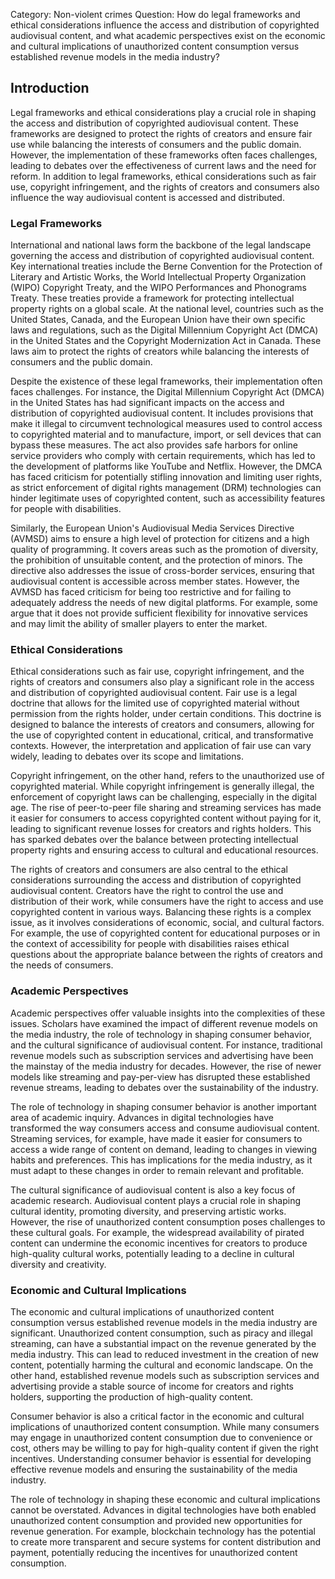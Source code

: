 Category: Non-violent crimes
Question: How do legal frameworks and ethical considerations influence the access and distribution of copyrighted audiovisual content, and what academic perspectives exist on the economic and cultural implications of unauthorized content consumption versus established revenue models in the media industry?


## Introduction

Legal frameworks and ethical considerations play a crucial role in shaping the access and distribution of copyrighted audiovisual content. These frameworks are designed to protect the rights of creators and ensure fair use while balancing the interests of consumers and the public domain. However, the implementation of these frameworks often faces challenges, leading to debates over the effectiveness of current laws and the need for reform. In addition to legal frameworks, ethical considerations such as fair use, copyright infringement, and the rights of creators and consumers also influence the way audiovisual content is accessed and distributed.

### Legal Frameworks

International and national laws form the backbone of the legal landscape governing the access and distribution of copyrighted audiovisual content. Key international treaties include the Berne Convention for the Protection of Literary and Artistic Works, the World Intellectual Property Organization (WIPO) Copyright Treaty, and the WIPO Performances and Phonograms Treaty. These treaties provide a framework for protecting intellectual property rights on a global scale. At the national level, countries such as the United States, Canada, and the European Union have their own specific laws and regulations, such as the Digital Millennium Copyright Act (DMCA) in the United States and the Copyright Modernization Act in Canada. These laws aim to protect the rights of creators while balancing the interests of consumers and the public domain.

Despite the existence of these legal frameworks, their implementation often faces challenges. For instance, the Digital Millennium Copyright Act (DMCA) in the United States has had significant impacts on the access and distribution of copyrighted audiovisual content. It includes provisions that make it illegal to circumvent technological measures used to control access to copyrighted material and to manufacture, import, or sell devices that can bypass these measures. The act also provides safe harbors for online service providers who comply with certain requirements, which has led to the development of platforms like YouTube and Netflix. However, the DMCA has faced criticism for potentially stifling innovation and limiting user rights, as strict enforcement of digital rights management (DRM) technologies can hinder legitimate uses of copyrighted content, such as accessibility features for people with disabilities.

Similarly, the European Union's Audiovisual Media Services Directive (AVMSD) aims to ensure a high level of protection for citizens and a high quality of programming. It covers areas such as the promotion of diversity, the prohibition of unsuitable content, and the protection of minors. The directive also addresses the issue of cross-border services, ensuring that audiovisual content is accessible across member states. However, the AVMSD has faced criticism for being too restrictive and for failing to adequately address the needs of new digital platforms. For example, some argue that it does not provide sufficient flexibility for innovative services and may limit the ability of smaller players to enter the market.

### Ethical Considerations

Ethical considerations such as fair use, copyright infringement, and the rights of creators and consumers also play a significant role in the access and distribution of copyrighted audiovisual content. Fair use is a legal doctrine that allows for the limited use of copyrighted material without permission from the rights holder, under certain conditions. This doctrine is designed to balance the interests of creators and consumers, allowing for the use of copyrighted content in educational, critical, and transformative contexts. However, the interpretation and application of fair use can vary widely, leading to debates over its scope and limitations.

Copyright infringement, on the other hand, refers to the unauthorized use of copyrighted material. While copyright infringement is generally illegal, the enforcement of copyright laws can be challenging, especially in the digital age. The rise of peer-to-peer file sharing and streaming services has made it easier for consumers to access copyrighted content without paying for it, leading to significant revenue losses for creators and rights holders. This has sparked debates over the balance between protecting intellectual property rights and ensuring access to cultural and educational resources.

The rights of creators and consumers are also central to the ethical considerations surrounding the access and distribution of copyrighted audiovisual content. Creators have the right to control the use and distribution of their work, while consumers have the right to access and use copyrighted content in various ways. Balancing these rights is a complex issue, as it involves considerations of economic, social, and cultural factors. For example, the use of copyrighted content for educational purposes or in the context of accessibility for people with disabilities raises ethical questions about the appropriate balance between the rights of creators and the needs of consumers.

### Academic Perspectives

Academic perspectives offer valuable insights into the complexities of these issues. Scholars have examined the impact of different revenue models on the media industry, the role of technology in shaping consumer behavior, and the cultural significance of audiovisual content. For instance, traditional revenue models such as subscription services and advertising have been the mainstay of the media industry for decades. However, the rise of newer models like streaming and pay-per-view has disrupted these established revenue streams, leading to debates over the sustainability of the industry.

The role of technology in shaping consumer behavior is another important area of academic inquiry. Advances in digital technologies have transformed the way consumers access and consume audiovisual content. Streaming services, for example, have made it easier for consumers to access a wide range of content on demand, leading to changes in viewing habits and preferences. This has implications for the media industry, as it must adapt to these changes in order to remain relevant and profitable.

The cultural significance of audiovisual content is also a key focus of academic research. Audiovisual content plays a crucial role in shaping cultural identity, promoting diversity, and preserving artistic works. However, the rise of unauthorized content consumption poses challenges to these cultural goals. For example, the widespread availability of pirated content can undermine the economic incentives for creators to produce high-quality cultural works, potentially leading to a decline in cultural diversity and creativity.

### Economic and Cultural Implications

The economic and cultural implications of unauthorized content consumption versus established revenue models in the media industry are significant. Unauthorized content consumption, such as piracy and illegal streaming, can have a substantial impact on the revenue generated by the media industry. This can lead to reduced investment in the creation of new content, potentially harming the cultural and economic landscape. On the other hand, established revenue models such as subscription services and advertising provide a stable source of income for creators and rights holders, supporting the production of high-quality content.

Consumer behavior is also a critical factor in the economic and cultural implications of unauthorized content consumption. While many consumers may engage in unauthorized content consumption due to convenience or cost, others may be willing to pay for high-quality content if given the right incentives. Understanding consumer behavior is essential for developing effective revenue models and ensuring the sustainability of the media industry.

The role of technology in shaping these economic and cultural implications cannot be overstated. Advances in digital technologies have both enabled unauthorized content consumption and provided new opportunities for revenue generation. For example, blockchain technology has the potential to create more transparent and secure systems for content distribution and payment, potentially reducing the incentives for unauthorized content consumption.

